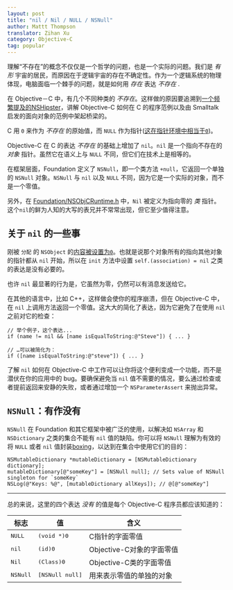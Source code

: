 ```yaml
---
layout: post
title: "nil / Nil / NULL / NSNull"
author: Mattt Thompson
translator: Zihan Xu
category: Objective-C
tag: popular
---
```


理解“不存在”的概念不仅仅是一个哲学的问题，也是一个实际的问题。我们是 _有形_ 宇宙的居民，而原因在于逻辑宇宙的存在不确定性。作为一个逻辑系统的物理体现，电脑面临一个棘手的问题，就是如何用 _存在_ 表达 _不存在_ .

在 Objective－C 中，有几个不同种类的 _不存在_。这样做的原因要追溯到[一个频繁提及的NSHipster](http://nshipster.com/ns_enum-ns_options/)，讲解 Objective-C 如何在 C 的程序范例以及由 Smalltalk 启发的面向对象的范例中架起桥梁的。

C 用 `0` 来作为 _不存在_ 的原始值，而 `NULL` 作为指针([这在指针环境中相当于`0`](http://c-faq.com/null/nullor0.html))。

Objective-C 在 C 的表达 _不存在_ 的基础上增加了 `nil`。`nil` 是一个指向不存在的 _对象_ 指针。虽然它在语义上与 `NULL` 不同，但它们在技术上是相等的。

在框架层面，Foundation 定义了 `NSNull`，即一个类方法 `+null`，它返回一个单独的 `NSNull` 对象。`NSNull` 与 `nil` 以及 `NULL` 不同，因为它是一个实际的对象，而不是一个零值。

另外，在 [Foundation/NSObjCRuntime.h](https://gist.github.com/4469665) 中，`Nil` 被定义为指向零的 _类_ 指针。这个`nil`的鲜为人知的大写的表兄并不常常出现，但它至少值得注意。

## 关于 `nil` 的一些事

刚被 `分配` 的 `NSObject` 的[内容被设置为`0`](https://developer.apple.com/library/mac/#documentation/Cocoa/Reference/Foundation/Classes/NSObject_Class/Reference/Reference.html)。也就是说那个对象所有的指向其他对象的指针都从 `nil` 开始，所以在 `init` 方法中设置 `self.(association) = nil` 之类的表达是没有必要的。

也许 `nil` 最显著的行为是，它虽然为零，仍然可以有消息发送给它。

在其他的语言中，比如 C++，这样做会使你的程序崩溃，但在 Objective-C 中，在 `nil` 上调用方法返回一个零值。这大大的简化了表达，因为它避免了在使用 `nil` 之前对它的检查：

~~~{objective-c}
// 举个例子，这个表达...
if (name != nil && [name isEqualToString:@"Steve"]) { ... }

// …可以被简化为：
if ([name isEqualToString:@"steve"]) { ... }
~~~

了解 `nil` 如何在 Objective-C 中工作可以让你将这个便利变成一个功能，而不是潜伏在你的应用中的 bug。要确保避免当 `nil` 值不需要的情况，要么通过检查或者提前返回来安静的失败，或者通过增加一个 `NSParameterAssert` 来抛出异常。

## `NSNull`：有作没有

`NSNull` 在 Foundation 和其它框架中被广泛的使用，以解决如 `NSArray` 和 `NSDictionary` 之类的集合不能有 `nil` 值的缺陷。你可以将 `NSNull` 理解为有效的将 `NULL` 或者 `nil` 值封装[boxing][1]，以达到在集合中使用它们的目的：

~~~{objective-c}
NSMutableDictionary *mutableDictionary = [NSMutableDictionary dictionary];
mutableDictionary[@"someKey"] = [NSNull null]; // Sets value of NSNull singleton for `someKey`
NSLog(@"Keys: %@", [mutableDictionary allKeys]); // @[@"someKey"]
~~~

---

总的来说，这里的四个表达 _没有_ 的值是每个 Objective-C 程序员都应该知道的：

<table>
  <thead>
    <tr>
      <th>标志</th>
      <th>值</th>
      <th>含义</th>
    </tr>
  </thead>
  <tbody>
    <tr>
      <td><tt>NULL</tt></td>
      <td><tt>(void *)0</tt></td>
      <td>C指针的字面零值</td>
    </tr>
    <tr>
      <td><tt>nil</tt></td>
      <td><tt>(id)0</tt></td>
      <td>Objective-C对象的字面零值</td>
    </tr>
    <tr>
      <td><tt>Nil</tt></td>
      <td><tt>(Class)0</tt></td>
      <td>Objective-C类的字面零值</td>
    </tr>
    <tr>
      <td><tt>NSNull</tt></td>
      <td><tt>[NSNull null]</tt></td>
      <td>用来表示零值的单独的对象</td>
    </tr>
  </tbody>
</table>

[1]: http://en.wikipedia.org/wiki/Object_type_(object-oriented_programming)#Boxing
